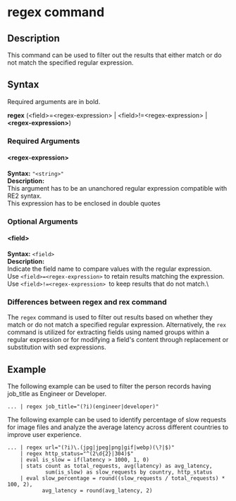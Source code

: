# regex command

## Description

This command can be used to filter out the results that either match or do not match the specified regular expression.


## Syntax
Required arguments are in bold.

**regex**
(\<field\>=\<regex-expression\> | \<field\>!=\<regex-expression\> | **\<regex-expression\>**)


### Required Arguments

#### \<regex-expression\>

**Syntax:** `"<string>"`\
**Description:** \
This argument has to be an unanchored regular expression compatible with RE2 syntax.\
This expression has to be enclosed in double quotes


### Optional Arguments

#### \<field\>

**Syntax:** `<field>`\
**Description:** \
Indicate the field name to compare values with the regular expression. \
Use `<field>=<regex-expression>` to retain results matching the expression.\
Use `<field>!=<regex-expression> `to keep results that do not match.\
<!-- 
**Default value:** `*`. It means that it would search for this regular expression on all the fields and retain the result if any of them matches. -->


### Differences between regex and rex command

The `regex` command is used to filter out results based on whether they match or do not match a specified regular expression. 
Alternatively, the `rex` command is utilized for extracting fields using named groups within a regular expression or for modifying a field's content through replacement or substitution with sed expressions.



## Example

The following example can be used to filter the person records having job_title as Engineer or Developer.
```
... | regex job_title="(?i)(engineer|developer)"
```


The following example can be used to identify percentage of slow requests for image files and analyze the average latency across different countries to improve user experience.

```
... | regex url="(?i)\.(jpg|jpeg|png|gif|webp)(\?|$)" 
    | regex http_status="^(2\d{2}|304)$" 
    | eval is_slow = if(latency > 1000, 1, 0) 
    | stats count as total_requests, avg(latency) as avg_latency, 
            sum(is_slow) as slow_requests by country, http_status 
    | eval slow_percentage = round((slow_requests / total_requests) * 100, 2), 
           avg_latency = round(avg_latency, 2)
```





